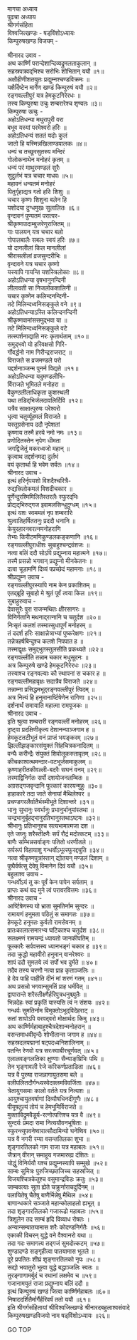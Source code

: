 मागचा अध्याय  
पुढचा अध्याय  
श्रीगर्गसंहिता  
विश्वजित्खण्डः - षड्‌विंशोऽध्यायः  
किम्पुरुषखण्ड विजयम् -  
  
श्रीनारद उवाव -  
अथ कार्ष्णिं परान्देशान्दिव्यद्रुमलताकुलान् ॥  
सहस्रपत्रवद्‌भिश्च सरोभिः शोभितान् ययौ ॥१॥  
अक्षौहीणीशतयुतः प्रद्युम्नश्चण्डविक्रमः ॥  
यक्षैर्दिष्टेन मार्गेण खण्डं किम्पुरुषं ययौ ॥२॥  
रङ्गवल्लीपुरं यत्र हेमकूटगिरेरधः ॥  
तस्य किम्पुरुषा उचुः शम्बरारेश्च शृण्वतः ॥३॥  
किम्पुरुषा ऊचुः -  
अहोऽतिधन्या मथुरापुरी वरा  
     बभूव यस्यां परमेश्वरो हरिः ॥  
अहोऽतिधन्यं सततं यदोः कुलं  
     जातो हि यस्मिन्नखिलाण्डपालकः ॥४॥  
धन्यं च तच्छूरसुतस्य मन्दिरं  
     गोलोकनाथेन मनोहरं कृतम् ॥  
धन्यं परं माथुरमण्डलं सुरैः  
     सुदुर्लभं यत्र चचार माधवः ॥५॥  
महावनं धन्यतमं मनोहरं  
     पितुर्गृहाद्यत्र गतो हरिः शिशुः ॥  
चचार कृष्णः शिशुना बलेन हि  
     यशोदया दुग्धमुखः सुलालितः ॥६॥  
वृन्दावनं पुण्यतमं परात्पर-  
     श्रीकृष्णपादाम्बुजरेणुराजितम् ॥  
गाः पालयन् यत्र चचार बलो  
     गोपालबालैः सबलः स्वयं हरिः ॥७॥  
यो दानलीलां किल मानलीलां  
     श्रीरासलीलां व्रजसुन्दरीभिः ॥  
वृन्दावने यत्र चचार कृष्णो  
     यस्यापि गायन्ति यशस्त्रिलोकाः ॥८॥  
अहोऽतिधन्या वृषभानुनन्दिनी  
     लीलावती सा निजलोकशालिनी ॥  
चचार कृष्णेन कलिन्दनन्दिनी-  
     तटे मिलिन्दध्वनिसङ्कुले वने ॥९॥  
अहोऽतिधन्याऽस्ति कलिन्दनन्दिनी  
     श्रीकृष्णवामांससमुद्‌भवा या ॥  
तटे मिलिन्दध्वनिसङ्कुले वटे  
     तत्स्पर्शनाद्याति नरः कृतार्थताम् ॥१०॥  
समुद्‌भवो यो हरिवक्षसो गिरि-  
     र्गोवर्द्धनो नाम गिरीन्द्रराजराट् ॥  
विराजते स व्रजमण्डले परो  
     यद्दर्शनाञ्जन्म पुनर्न विद्यते ॥११॥  
अहोऽतिधन्या यदुमण्डलीभि-  
     र्विराजते भूमितले मनोहरा ॥  
वैकुण्ठलीलाधिकृता कुशस्थली  
     यथा तडिद्‌भिर्जलदावलिर्दिवि ॥१२॥  
यत्रैव साक्षात्पुरुषः परेश्वरो  
     धृत्वा चतुर्व्यूहमलं विराजते ॥  
यस्तूग्रसेनाय ददौ नृपेशतां  
     कृष्णाय तस्मै हरये नमो नमः ॥१३॥  
प्रणोदितस्तेन नृपेण धीमता  
     जगद्विजेतुं मकरध्वजो महान् ॥  
कृत्वाथ तद्दर्शनमद्य दुर्लभं  
     वयं कृतार्था हि भवेम सर्वतः ॥१४॥  
श्रीनारद उवाच -  
इत्थं हरिर्नृपयशो विशदैश्चरित्रै-  
     रुद्यत्त्रिलोकमलं विशदीचकार ॥  
पूर्णेन्दुरश्मिमिलितैस्तरलैः स्फुरद्‌भिः  
     प्रोद्यद्‌भिरुद्‌गज इवामलसिन्धुदुग्धम् ॥१५॥  
इत्थं यशः स्वममलं नृप शम्बरारिः  
     श्रुत्वातिहर्षिततनुः प्रददौ धनानि ॥  
केयुरहारनवरत्नमनोहराणि  
     तेभ्यः किरीटमणिकुण्डलकङ्कणानि ॥१६॥  
रङ्गवल्लीपुराधीशः सुबाहुश्चन्द्रवंशजः ॥  
नत्वा बलिं ददौ सोऽपि प्रद्युम्नाय महात्मने ॥१७॥  
तस्मै प्रसन्नो भगवान् प्रद्युम्नो मीनकेतनः ॥  
दत्वा चूडामणिं दिव्यं पप्रच्छेदं महामनाः ॥१८॥  
श्रीप्रद्युम्न उवाच -  
रङ्गवल्लीपुरस्यापि नाम केन प्रकाशितम् ॥  
एतद्ब्रूहि सुबाहो मे श्रुतं पूर्वं त्वया किल ॥१९॥  
सुबाहुरुवाच -  
देवासुरैः पुरा राजन्मथितः क्षीरसागरः ॥  
विनिर्गतानि मथनाद्‌रत्नानि च चतुर्दश ॥२०॥  
निःसृतं कलशं तस्मात्सुधापूर्णं मनोहरम् ॥  
तं ददर्श हरिः साक्षान्नेत्राभ्यां पुष्करेक्षणः ॥२१॥  
तन्नेत्रहर्षबिन्दुश्च कलशे निपपात ह ॥  
तस्माद्वृक्षः समुद्भुतस्तुलसीति प्रकथ्यते ॥२२॥  
रङ्गवल्लीति तन्नाम चकार मधुसूदनः ॥  
अत्र किम्पुरुषे खण्डे हेमकूटगिरेरधः ॥२३॥  
तस्याश्च रङ्गवल्याः कौ स्थापनां स चकार ह ॥  
रङ्गवल्लीमहावृक्षः सदात्रैव विराजते ॥२४॥  
तन्नाम्ना प्रसिद्धमभूद्‌रङ्गवल्लीपुरं त्विदम् ॥  
अत्र नित्यं हि हनुमानार्ष्टिषेणेन रागिणा ॥२५॥  
दर्शनार्थं समायाति महात्मा रामपूजकः ॥  
श्रीनारद उवाच -  
इति श्रुत्वा शम्बरारी रङ्गवल्लीं मनोहरम् ॥२६॥  
दृष्ट्वा प्रदक्षिणीकृत्य देशानन्याञ्जगाम ह ॥  
हेमकूटतटीभूतं वनं प्राप्तं भयङ्करम् ॥२७॥  
झिल्लीझङ्कारसंयुक्तं सिंहचित्रकनादितम् ॥  
वन्यैः करीन्द्रैः संयुक्तं शिवोलूकरुतावृतम् ॥२८॥  
कीचकाश्वत्थमन्दार-वटभूर्जसमाकुलम् ॥  
कृष्णाहरीतकीवल्ली-बदरैः सघनं वनम् ॥२९॥  
तस्माद्विनिर्गतः सर्पो दशयोजनलम्बितः ॥  
अग्रसद्‌गजवृन्दानि फूत्कारं कारयन्मुहुः ॥३०॥  
हाहाकारे तदा जाते सेनायां मैथिलेश्वर ॥  
प्रचण्डगरलैर्वातैर्भस्मीभूते दिशान्तरे ॥३१॥  
भानुः सुभानुः स्वर्भानुः प्रभानुर्भानुमांस्तथा ॥  
चन्द्रभानुर्बृहद्‌भानुरतिभानुस्तथाऽष्टमः ॥३२॥  
श्रीभानुः प्रतिभानुश्च सत्यभामात्मजा दश ॥  
एते जघ्नुः शरैस्तीक्ष्णैः सर्पं रौद्रं मदोत्कटम् ॥३३॥  
बाणैः सम्भिन्नसर्वाङ्गः पतितो धरणीतले ॥  
सर्परूपं विहायाशु गन्धर्वोऽभूत्स्फुरद्द्युति ॥३४॥  
नत्वा श्रीकृष्णपुत्रांस्तान् द्योतयन् मण्डलं दिशाम् ॥  
पुष्पैर्वर्षत्सु देवेषु विमानेन दिवं ययौ ॥३५॥  
बहुलाश्व उवाच -  
गन्धर्वोऽयं तु कः पूर्वं केन पापेन सर्पताम् ॥  
प्राप्तः कथं वद मुने त्वं परावरवित्तमः ॥३६॥  
श्रीनारद उवाच -  
आर्ष्टिषेणस्य यो भ्राता सुमतिर्नाम सुन्दरः ॥  
रामायणं हनुमता पठितुं स समागतः ॥३७॥  
हेमकूटे हनुमतः कुर्वतो रामसेवनम् ॥  
प्रातःकालात्समारभ्य घटिकाश्च चतुर्दश ॥३८॥  
सलक्ष्मणं रामचन्द्रं ध्यायतो जानकीपतिम् ॥  
फूत्कारैः सर्पवत्तस्य ध्यानभङ्गं चकार ह ॥३९॥  
तदा क्रुद्धो महावीरो हनुमान् वानरेश्वरः ॥  
शापं ददौ सुमतये त्वं सर्पो भव दुर्मते ॥ ४०॥  
तदैव तस्य चरणौ नत्वा प्राह कृताञ्जलिः ॥  
हे देव पाहि पाहीति दीनं मां शरणं गतम् ॥४१॥  
अथ प्रसन्नो भगवान्सुमतिं प्राह धर्मवित् ॥  
द्वापारान्ते शरैस्तीक्ष्णैर्हरिपुत्रधनुश्च्युतैः ॥  
भिन्नदेहः स्वां प्रकृतिं यास्यसि त्वं न संशयः ॥४२॥  
गन्धर्वः सुमतिर्नाम विमुक्तोऽभूद्‌विदेहराट् ॥  
सतां शापोऽपि वरवद्‌वरो मोक्षार्थदः किमु ॥४३॥  
अथ कार्ष्णिर्महाबाहुश्चैत्रदेशान्मनोहरान् ॥  
वसन्तमाधवीवृन्दैः शोभीतान्स जगाम ह ॥४४॥  
सहस्रदलपद्मानां षट्पदध्वनिशालिनाम् ॥  
पतन्ति रेणवो यत्र सरःस्वाबीरचूर्णवत् ॥४५॥  
एलालवङ्गलतिका क्षुण्णाः सैन्याङ्‌घ्रिभिः पथि ॥  
तेन भृङ्गावली रेजे करिकर्णप्रताडिता ॥४६॥  
यत्र वै पुरुषा राजन्नागायुतसमा बले ॥  
वलीपलितदौर्गन्ध्यस्वेदक्लमविवर्जिताः ॥४७॥  
त्रेतायुगसमाः कालो वर्तते यत्र नित्यशः ॥  
आयुश्चायुतवर्षाणां दिव्यौषधिनदीगुणैः ॥४८॥  
पीयूषतुल्यं तोयं च हेमभूमिर्विराजते ॥  
मुक्ताविद्रुमवैडूर्य-रत्नोत्पत्तिश्च यत्र वै ॥४९॥  
सुन्दर्यः प्रमदा रामा नित्ययौवनभूषिताः ॥  
स्फुरन्त्युपवनेष्वारात्सौदामिन्यो घनेष्विव ॥५०॥  
यत्र वै नगरी रम्या वसन्ततिलका शुभा ॥  
शृङ्‌गारतिलको नाम राजा यत्र महाबलः ॥५१॥  
जैत्रान् वीरान् समाहूय गजमारुह्य दंशितः ॥  
योद्धुं विनिर्ययौ यश्च प्रद्युम्नस्यापि सम्मुखे ॥५२॥  
साम्बः सुमित्रः पुरुजिच्छतजिच्च सहस्रजित् ॥  
विजयश्चित्रकेतुश्च वसुमान्द्रविडः क्रतुः ॥५३॥  
जाम्बवत्याः सुता ह्येते चक्रुर्नाराचदुर्दिनम् ॥  
पलायितेषु चैतेषु बाणैर्भिन्नेषु मैथिल ॥५४॥  
बाणान्धकारे सञ्जाते महान्कोलाहलो ह्यभूत् ॥  
तदा शृङ्गारतिलको गजारूढो महाबलः ॥५५॥  
त्रिशूलेन तद साम्बं हृदि विव्याध रोषतः ।  
अन्यान्सम्पातयामास शरैः कोदण्डनिर्गतैः ॥५६॥  
एकाकी विचरन् युद्धे वने वैश्वानरो यथा ॥  
तदा गदः समागत्य तद्‌गजं सुमदोत्कटम् ॥५७॥  
शुण्डादण्डे सङ्गृहीत्वा पातयामास भूतले ॥  
दूरे प्रपतितः शीघ्रं शृङ्गारतिलको नृपः ॥५८॥  
सद्यो भयातुरो भूत्वा युद्धे बद्धाञ्जलिः स्वतः ॥  
तुरङ्गाणामर्बुदं च रथानां लक्षमेव च ॥५९॥  
गजानामयुतं राजा प्रद्युम्नाय बलिं ददौ ॥  
इत्थं किम्पुरुषं खण्डं जित्वा कार्ष्णिर्महाबलः ॥६०॥  
निषाददर्शितैर्मार्गैर्हरिवर्षं ततो ययौ ॥६१॥  
इति श्रीगर्गसंहितायां श्रीविश्वजित्खण्डे श्रीनारदबहुलाश्वसंवादे  
किम्पुरुषखण्डविजयो नाम षड्‌विंशोऽध्यायः ॥२६॥  
  
GO TOP
